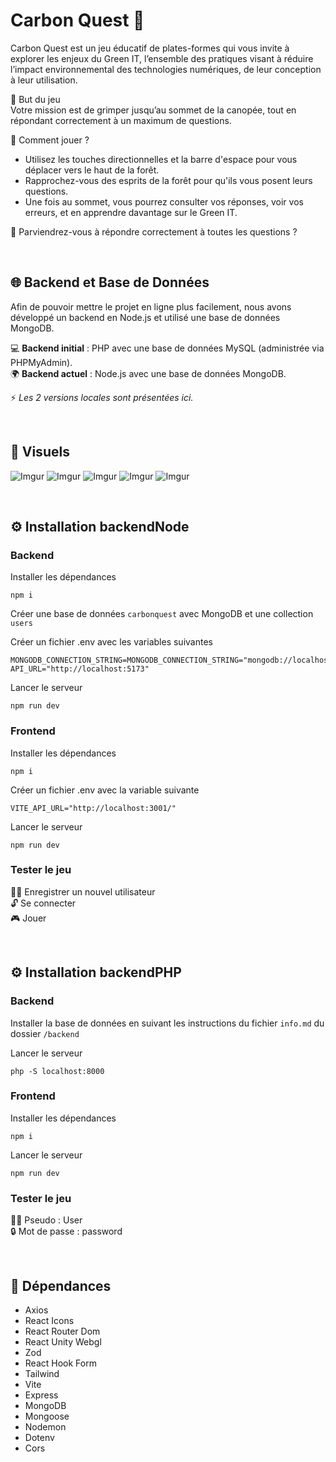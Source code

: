 # Carbon Quest 🤖

Carbon Quest est un jeu éducatif de plates-formes qui vous invite à explorer les enjeux du Green IT, l’ensemble des pratiques visant à réduire l’impact environnemental des technologies numériques, de leur conception à leur utilisation.

🎯 But du jeu<br />
Votre mission est de grimper jusqu’au sommet de la canopée, tout en répondant correctement à un maximum de questions.

👾 Comment jouer ?<br />
* Utilisez les touches directionnelles et la barre d'espace pour vous déplacer vers le haut de la forêt.
* Rapprochez-vous des esprits de la forêt pour qu'ils vous posent leurs questions.
* Une fois au sommet, vous pourrez consulter vos réponses, voir vos erreurs, et en apprendre davantage sur le Green IT.

💪 Parviendrez-vous à répondre correctement à toutes les questions ?

&nbsp;
## 🌐 Backend et Base de Données

Afin de pouvoir mettre le projet en ligne plus facilement, nous avons développé un backend en Node.js et utilisé une base de données MongoDB.

💻 **Backend initial** : PHP avec une base de données MySQL (administrée via PHPMyAdmin).  
🌍 **Backend actuel** : Node.js avec une base de données MongoDB.  

⚡ _Les 2 versions locales sont présentées ici._

&nbsp;
## 👀 Visuels

![Imgur](https://tinyurl.com/3wzukf3v)
![Imgur](https://tinyurl.com/2s4zdmec)
![Imgur](https://tinyurl.com/33zydzff)
![Imgur](https://tinyurl.com/yk5ppby2)
![Imgur](https://tinyurl.com/2p8na978)


&nbsp;
## ⚙️ Installation backendNode
### Backend
Installer les dépendances
```
npm i
```

Créer une base de données `carbonquest` avec MongoDB et une collection `users`

Créer un fichier .env avec les variables suivantes
```
MONGODB_CONNECTION_STRING=MONGODB_CONNECTION_STRING="mongodb://localhost/carbonquest"
API_URL="http://localhost:5173"
``` 

Lancer le serveur
```
npm run dev
```

### Frontend
Installer les dépendances
```
npm i
```

Créer un fichier .env avec la variable suivante
```
VITE_API_URL="http://localhost:3001/"
``` 

Lancer le serveur
```
npm run dev
```

### Tester le jeu
👩‍💻 Enregistrer un nouvel utilisateur <br />
🔓 Se connecter <br />
🎮 Jouer

&nbsp;
## ⚙️ Installation backendPHP
### Backend
Installer la base de données en suivant les instructions du fichier `info.md` du dossier `/backend`

Lancer le serveur
```
php -S localhost:8000
```


### Frontend
Installer les dépendances
```
npm i
```

Lancer le serveur
```
npm run dev
```

### Tester le jeu
👩‍💻 Pseudo : User <br />
🔒 Mot de passe : password

&nbsp;
## 🔗 Dépendances
* Axios
* React Icons
* React Router Dom
* React Unity Webgl
* Zod
* React Hook Form
* Tailwind
* Vite
* Express
* MongoDB
* Mongoose
* Nodemon
* Dotenv
* Cors
